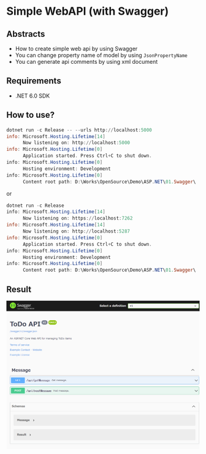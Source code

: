 # Simple WebAPI (with Swagger)

## Abstracts

* How to create simple web api by using Swagger
* You can change property name of model by using `JsonPropertyName`
* You can generate api comments by using xml document

## Requirements

* .NET 6.0 SDK

## How to use?

````powershell
dotnet run -c Release -- --urls http://localhost:5000
info: Microsoft.Hosting.Lifetime[14]
      Now listening on: http://localhost:5000
info: Microsoft.Hosting.Lifetime[0]
      Application started. Press Ctrl+C to shut down.
info: Microsoft.Hosting.Lifetime[0]
      Hosting environment: Development
info: Microsoft.Hosting.Lifetime[0]
      Content root path: D:\Works\OpenSource\Demo\ASP.NET\01.Swagger\
````

or

````powershell
dotnet run -c Release
info: Microsoft.Hosting.Lifetime[14]
      Now listening on: https://localhost:7262
info: Microsoft.Hosting.Lifetime[14]
      Now listening on: http://localhost:5287
info: Microsoft.Hosting.Lifetime[0]
      Application started. Press Ctrl+C to shut down.
info: Microsoft.Hosting.Lifetime[0]
      Hosting environment: Development
info: Microsoft.Hosting.Lifetime[0]
      Content root path: D:\Works\OpenSource\Demo\ASP.NET\01.Swagger\
````

## Result

[![swagger](./images/preview.png "swagger")](./images/preview.png)
